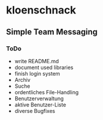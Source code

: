 # kloenschnack

## Simple Team Messaging

### ToDo

* write README.md
* document used libraries
* finish login system
* Archiv
* Suche
* ordentliches File-Handling
* Benutzerverwaltung
* aktive Benutzer-Liste
* diverse Bugfixes
